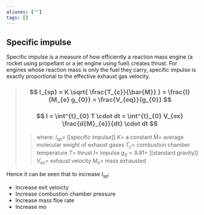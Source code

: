```yaml
---
aliases: [""]
tags: []
---
```


## Specific impulse

Specific impulse is a measure of how efficiently a reaction mass engine (a rocket using propellant or a jet engine using fuel) creates thrust. For engines whose reaction mass is only the fuel they carry, specific impulse is exactly proportional to the effective exhaust gas velocity.

> ### $$ I_{sp} = K \sqrt{ \frac{T_{c}}{\bar{M}} } = \frac{I}{M_{e} g_{0}} = \frac{V_{eq}}{g_{0}}  $$ 
> ### $$ I = \int^{t}_{0} T \cdot dt = \int^{t}_{0} V_{ex} \frac{d{M}_{e}}{dt} \cdot dt $$
>> where:
>> $I_{sp}=$ [[specific impulse]]
>> $K=$ a constant 
>> $\bar{M}=$ average molecular weight of exhaust gases
>> $T_{c}=$ combustion chamber temperature
>> $T=$ thrust
>> $I=$ impulse
>> $g_{0}=9.81=$ [[standard gravity]]
>> $V_{ex}=$ exhaust velocity
>> $M_{e}=$ mass exhausted

Hence it can be seen that to increase $I_{sp}$:
- Increase exit veloicty
- Increase combustion chamber pressure
- Increase mass floe rate
- Increase mo
